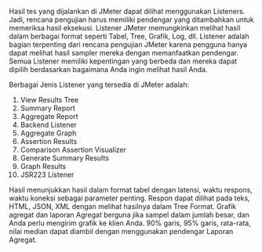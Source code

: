 Hasil tes yang dijalankan di JMeter dapat dilihat menggunakan Listeners. Jadi, rencana pengujian harus memiliki pendengar yang ditambahkan untuk memeriksa hasil eksekusi. Listener JMeter memungkinkan melihat hasil dalam berbagai format seperti Tabel, Tree, Grafik, Log, dll. Listener adalah bagian terpenting dari rencana pengujian JMeter karena pengguna hanya dapat melihat hasil sampler mereka dengan memanfaatkan pendengar. Semua Listener memiliki kepentingan yang berbeda dan mereka dapat dipilih berdasarkan bagaimana Anda ingin melihat hasil Anda. 

Berbagai Jenis Listener yang tersedia di JMeter adalah:
1. View Results Tree
2. Summary Report
3. Aggregate Report
4. Backend Listener
5. Aggregate Graph
6. Assertion Results
7. Comparison Assertion Visualizer
8. Generate Summary Results
9. Graph Results
10. JSR223 Listener

Hasil menunjukkan hasil dalam format tabel dengan latensi, waktu respons, waktu koneksi sebagai parameter penting. Respon dapat dilihat pada teks, HTML, JSON, XML dengan melihat hasilnya dalam Tree Format.
Grafik agregat dan laporan Agregat berguna jika sampel dalam jumlah besar, dan Anda perlu mengirim grafik ke klien Anda. 90% garis, 95% garis, rata-rata, nilai median dapat diambil dengan menggunakan pendengar Laporan Agregat.